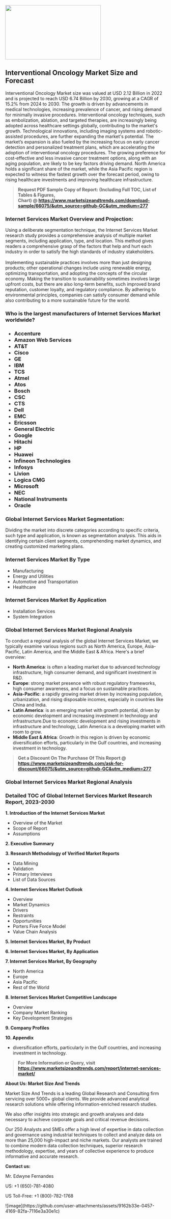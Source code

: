 <p><img class="alignnone size-medium wp-image-20088" src="https://ffe5etoiles.com/wp-content/uploads/2024/12/MST1-300x171.png" alt="" width="300" height="171" /></p><h2>Interventional Oncology Market Size and Forecast</h2><p>Interventional Oncology Market size was valued at USD 2.12 Billion in 2022 and is projected to reach USD 6.74 Billion by 2030, growing at a CAGR of 15.2% from 2024 to 2030. The growth is driven by advancements in medical technologies, increasing prevalence of cancer, and rising demand for minimally invasive procedures. Interventional oncology techniques, such as embolization, ablation, and targeted therapies, are increasingly being adopted across healthcare settings globally, contributing to the market's growth. Technological innovations, including imaging systems and robotic-assisted procedures, are further expanding the market's potential. The market’s expansion is also fueled by the increasing focus on early cancer detection and personalized treatment plans, which are accelerating the adoption of interventional oncology procedures. The growing preference for cost-effective and less invasive cancer treatment options, along with an aging population, are likely to be key factors driving demand. North America holds a significant share of the market, while the Asia Pacific region is expected to witness the fastest growth over the forecast period, owing to rising healthcare investments and improving healthcare infrastructure.</p><blockquote id="" class=""><strong>Request PDF Sample Copy of Report: (Including Full TOC, List of Tables &amp; Figures, Chart)&nbsp;@&nbsp;<strong><a href="https://www.marketsizeandtrends.com/download-sample/66075/&utm_source=github-GC&utm_medium=277" target="_blank">https://www.marketsizeandtrends.com/download-sample/66075/&utm_source=github-GC&utm_medium=277</a></strong></strong></blockquote><h3 id="" class="">Internet Services Market&nbsp;Overview and Projection:</h3><p id="" class="">Using a deliberate segmentation technique, the Internet Services Market research study provides a comprehensive analysis of multiple market segments, including application, type, and location. This method gives readers a comprehensive grasp of the factors that help and hurt each industry in order to satisfy the high standards of industry stakeholders. <br /> <br />Implementing sustainable practices involves more than just designing products; other operational changes include using renewable energy, optimizing transportation, and adopting the concepts of the circular economy. Making the transition to sustainability sometimes involves large upfront costs, but there are also long-term benefits, such improved brand reputation, customer loyalty, and regulatory compliance. By adhering to environmental principles, companies can satisfy consumer demand while also contributing to a more sustainable future for the world.</p><h3 id="" class="">Who is the largest manufacturers of&nbsp;Internet Services Market worldwide?</h3><h3 class=""><p><ul><li>Accenture </li><li> Amazon Web Services </li><li> AT&T </li><li> Cisco </li><li> GE </li><li> IBM </li><li> TCS </li><li> Atmel </li><li> Atos </li><li> Bosch </li><li> CSC </li><li> CTS </li><li> Dell </li><li> EMC </li><li> Ericsson </li><li> General Electric </li><li> Google </li><li> Hitachi </li><li> HP </li><li> Huawei </li><li> Infineon Technologies </li><li> Infosys </li><li> Livion </li><li> Logica CMG </li><li> Microsoft </li><li> NEC </li><li> National Instruments </li><li> Oracle</li></ul></p></h3><h3 id="" class="">Global&nbsp;Internet Services Market Segmentation:</h3><p id="" class="">Dividing the market into discrete categories according to specific criteria, such type and application, is known as segmentation analysis. This aids in identifying certain client segments, comprehending market dynamics, and creating customized marketing plans.</p><h3 id="" class="">Internet Services Market&nbsp;By Type</h3><p><p><ul><li>Manufacturing</li><li> Energy and Utilities</li><li> Automotive and Transportation</li><li> Healthcare</p></li></ul></p></p><h3 id="" class="">Internet Services Market&nbsp;By Application</h3><p class=""><p><ul><li>Installation Services</li><li> System Integration</li></ul></p></p><h3 id="" class="">Global Internet Services Market Regional Analysis</h3><p id="" class="">To conduct a regional analysis of the global Internet Services Market, we typically examine various regions such as North America, Europe, Asia-Pacific, Latin America, and the Middle East &amp; Africa. Here's a brief overview:</p><ul><li><strong>North America</strong>: is often a leading market due to advanced technology infrastructure, high consumer demand, and significant investment in R&amp;D.</li><li><strong>Europe</strong>: strong market presence with robust regulatory frameworks, high consumer awareness, and a focus on sustainable practices.</li><li><strong>Asia-Pacific</strong>: a rapidly growing market driven by increasing population, urbanization, and rising disposable incomes, especially in countries like China and India.</li><li><strong>Latin America</strong>: is an emerging market with growth potential, driven by economic development and increasing investment in technology and infrastructure.Due to economic development and rising investments in infrastructure and technology, Latin America is a developing market with room to grow.</li><li><strong>Middle East &amp; Africa</strong>: Growth in this region is driven by economic diversification efforts, particularly in the Gulf countries, and increasing investment in technology.</li></ul><blockquote id="" class=""><strong>Get a Discount On The Purchase Of This Report @ <strong><a href="https://www.marketsizeandtrends.com/ask-for-discount/66075/&utm_source=github-GC&utm_medium=277" target="_blank">https://www.marketsizeandtrends.com/ask-for-discount/66075/&utm_source=github-GC&utm_medium=277</a></strong></strong></blockquote><h3 id="" class="">Global Internet Services Market Regional Analysis</h3><h3 id="" class="">Detailed TOC of Global Internet Services Market Research Report, 2023-2030</h3><p id="" class=""><strong>1. Introduction of the Internet Services Market</strong></p><ul><li>Overview of the Market</li><li>Scope of Report</li><li>Assumptions</li></ul><p id="" class=""><strong>2. Executive Summary</strong></p><p id="" class=""><strong>3. Research Methodology of Verified Market Reports</strong></p><ul><li>Data Mining</li><li>Validation</li><li>Primary Interviews</li><li>List of Data Sources</li></ul><p id="" class=""><strong>4. Internet Services Market Outlook</strong></p><ul><li>Overview</li><li>Market Dynamics</li><li>Drivers</li><li>Restraints</li><li>Opportunities</li><li>Porters Five Force Model</li><li>Value Chain Analysis</li></ul><p id="" class=""><strong>5. Internet Services Market, By Product</strong></p><p id="" class=""><strong>6. Internet Services Market, By Application</strong></p><p id="" class=""><strong>7. Internet Services Market, By Geography</strong></p><ul><li>North America</li><li>Europe</li><li>Asia Pacific</li><li>Rest of the World</li></ul><p id="" class=""><strong>8. Internet Services Market Competitive Landscape</strong></p><ul><li>Overview</li><li>Company Market Ranking</li><li>Key Development Strategies</li></ul><p id="" class=""><strong>9. Company Profiles</strong></p><p id="" class=""><strong>10. Appendix</strong></p><ul><li>diversification efforts, particularly in the Gulf countries, and increasing investment in technology.</li></ul><blockquote id="" class=""><strong>For More Information or Query, visit <strong><strong><a href="https://www.marketsizeandtrends.com/report/internet-services-market/" target="_blank">https://www.marketsizeandtrends.com/report/internet-services-market/</a></strong></strong></strong></blockquote><p id="" class=""><strong>About Us: Market Size And Trends</strong></p><p id="" class="">Market Size And Trends is a leading Global Research and Consulting firm servicing over 5000+ global clients. We provide advanced analytical research solutions while offering information-enriched research studies.</p><p id="" class="">We also offer insights into strategic and growth analyses and data necessary to achieve corporate goals and critical revenue decisions.</p><p id="" class="">Our 250 Analysts and SMEs offer a high level of expertise in data collection and governance using industrial techniques to collect and analyze data on more than 25,000 high-impact and niche markets. Our analysts are trained to combine modern data collection techniques, superior research methodology, expertise, and years of collective experience to produce informative and accurate research.</p><p id="" class=""><strong>Contact us:</strong></p><p id="" class="">Mr. Edwyne Fernandes</p><p id="" class="">US: +1 (650)-781-4080</p><p id="" class="">US Toll-Free: +1 (800)-782-1768</p>
![image](https://github.com/user-attachments/assets/9162b33e-0457-4169-82fa-7116e3a30e1c)

